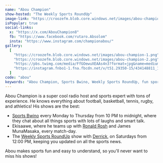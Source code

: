 ```yaml
---
name: "Abou Champion"
show-hosted: "The Weekly Sports RoundUp"
image-link: "https://croozefm.blob.core.windows.net/images/abou-champion.png"
isPopular: true
social-links:
  x: "https://x.com/AbouChampion8"
  fb: "https://www.facebook.com/rutaro.Absolom"
  insta: "https://www.instagram.com/championabou/"
gallery:
  [
    "https://croozefm.blob.core.windows.net/images/abou-champion-1.png",
    "https://croozefm.blob.core.windows.net/images/abou-champion-2.png",
    "https://pbs.twimg.com/media/FfGOewuXEAAs4n3?format=jpg&name=medium",
    "https://instagram.fnbo1-1.fna.fbcdn.net/v/t51.29350-15/434148811_1989554131476209_1284611908749131519_n.webp?stp=dst-jpg_e35_tt6&_nc_ht=instagram.fnbo1-1.fna.fbcdn.net&_nc_cat=105&_nc_oc=Q6cZ2AGNRAoqzwIRVqeVngZKpq_XdB506oFc9ESNy8sQ3JTexhHalwd5mLJoAwBR2qZKujE&_nc_ohc=WStV-ZZjhXkQ7kNvgEZzl0R&_nc_gid=47a2ff7ae6784308a8a09f721361356c&edm=AGenrX8BAAAA&ccb=7-5&oh=00_AYGrZDECMCzXw5eGXmwVw_Z5ENyabyr3WlH7zTq1Djf-7A&oe=67D38E79&_nc_sid=ed990e",
  ]
code: "abou"
keywords: "Abou Champion, Sports Bwino, Weekly Sports RoundUp, fun sports talk radio, half-seminarian, best dish washer"
---
```


Abou Champion is a super cool radio host and sports expert with tons of experience. He knows everything about football, basketball, tennis, rugby, and athletics! His shows are the best:

- [Sports Bwino](/shows/sports-bwino) every Monday to Thursday from 10 PM to midnight, where they chat about all things sports with lots of laughs and smart talk.
- Ekisaawe, where he teams up with [Ronald Rosh](/i/ronald-rosh) and James MunaMasaka, every match-day.
- The [Weekly Sports RoundUp](/shows/sports-roundup) show with [Derrick](/i/derrick-ashiimwe), on Saturdays from 12:00 PM, keeping you updated on all the sports news.

Abou makes sports fun and easy to understand, so you'll never want to miss his shows!
